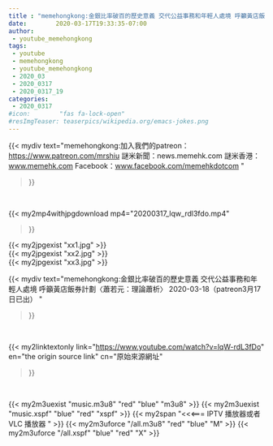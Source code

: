 ```yaml
---
title : "memehongkong:金銀比率破百的歷史意義 交代公益事務和年輕人處境 呼籲黃店飯券計劃〈蕭若元：理論蕭析〉 2020-03-18（patreon3月17日已出） "
date:        2020-03-17T19:33:35-07:00
author:
 - youtube_memehongkong
tags:
 - youtube
 - memehongkong
 - youtube_memehongkong
 - 2020_03
 - 2020_0317
 - 2020_0317_19
categories:
 - 2020_0317
#icon:        "fas fa-lock-open"
#resImgTeaser: teaserpics/wikipedia.org/emacs-jokes.png
---
```


{{< mydiv text="memehongkong:加入我們的patreon：https://www.patreon.com/mrshiu 謎米新聞：news.memehk.com 謎米香港： www.memehk.com Facebook：www.facebook.com/memehkdotcom "
>}}
<br>


{{< my2mp4withjpgdownload mp4="20200317_lqw_rdl3fdo.mp4"
>}}

{{< my2jpgexist "xx1.jpg" >}}<br>
{{< my2jpgexist "xx2.jpg" >}}<br>
{{< my2jpgexist "xx3.jpg" >}}<br>



{{< mydiv text="memehongkong:金銀比率破百的歷史意義 交代公益事務和年輕人處境 呼籲黃店飯券計劃〈蕭若元：理論蕭析〉 2020-03-18（patreon3月17日已出） "
>}}
<br>

{{< my2linktextonly link="https://www.youtube.com/watch?v=lqW-rdL3fDo"
en="the origin source link" cn="原始來源網址"
>}}


<br>

{{< my2m3uexist "music.m3u8" "red"  "blue" "m3u8" >}} {{< my2m3uexist "music.xspf" "blue" "red"  "xspf" >}} {{< my2span "<<<=== IPTV 播放器或者 VLC 播放器 " >}} {{< my2m3uforce "/all.m3u8" "red"  "blue" "M" >}} {{< my2m3uforce "/all.xspf" "blue" "red"  "X" >}} 
